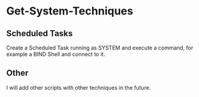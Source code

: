 # Get-System-Techniques

## Scheduled Tasks

Create a Scheduled Task running as SYSTEM and execute a command, for example a BIND Shell and connect to it.

## Other
I will add other scripts with other techniques in the future.
